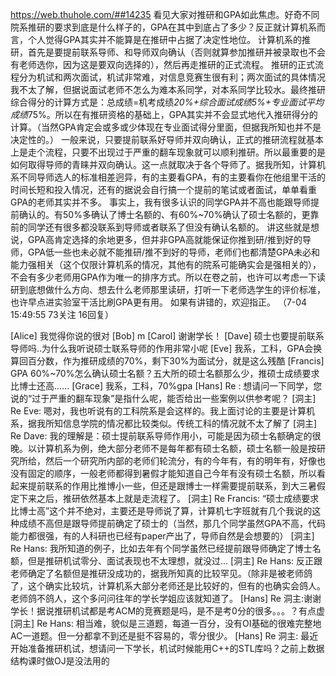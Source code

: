 https://web.thuhole.com/##14235
看见大家对推研和GPA如此焦虑。好奇不同院系推研的要求到底是什么样子的，GPA在其中到底占了多少？反正就计算机系而言，个人觉得GPA其实并不能算是在推研中占据了决定性地位。
计算机系的推研，首先是要提前联系导师、和导师双向确认（否则就算参加推研并被录取也不会有老师选你，因为这是要双向选择的），然后再走推研的正式流程。
推研的正式流程分为机试和两次面试，机试非常难，对信息竞赛生很有利；两次面试的具体情况我不太了解，但据说面试老师不怎么为难本系同学，对本系同学比较水。最终推研综合得分的计算方式是：总成绩=机考成绩*20%+综合面试成绩5%+专业面试平均成绩*75%。所以在有推研资格的基础上，GPA其实并不会显式地代入推研得分的计算。（当然GPA肯定会或多或少体现在专业面试得分里面，但据我所知也并不是决定性的。）
一般来说，只要提前联系好导师并双向确认，正式的推研流程就基本上是走个流程，只要不出现过于严重的翻车现象就可以顺利推研。所以最重要的是如何取得导师的青睐并双向确认。这一点就取决于各个导师了。据我所知，计算机系不同导师选人的标准相差迥异，有的主要看GPA，有的主要看你在他组里干活的时间长短和投入情况，还有的据说会自行搞一个提前的笔试或者面试，单单看重GPA的老师其实并不多。
事实上，我有很多认识的同学GPA并不高也能跟导师提前确认的。有50%多确认了博士名额的、有60%~70%确认了硕士名额的，更靠前的同学还有很多都没联系到导师或者联系了但没有确认名额的。
讲这些就是想说，GPA高肯定选择的余地更多，但并非GPA高就能保证你推到研/推到好的导师，GPA低一些也未必就不能推研/推不到好的导师，老师们也都清楚GPA未必和能力强相关（这个仅限计算机系的情况，其他有的院系可能确实会是强相关的），不会有多少老师用GPA作为唯一的排序方式。所以在卷之前，也许可以考虑一下读研到底想做什么方向、想去什么老师那里读研，打听一下老师选学生的评价标准，也许早点进实验室干活比刷GPA更有用。
如果有讲错的，欢迎指正。
（7-04 15:49:55 73关注 16回复）

[Alice] 我觉得你说的很对
[Bob] m
[Carol] 谢谢学长！
[Dave] 硕士也要提前联系导师吗..为什么我听说硕士联系导师的作用非常小呢
[Eve] 我系，工科，GPA会换算回百分数，作为推研成绩的70%，剩下30%为面试分，就是这么残酷
[Francis] GPA 60%~70%怎么确认硕士名额？五大所的硕士名额那么少，推硕士成绩要求比博士还高......
[Grace] 我系，工科，70%gpa
[Hans] Re : 想请问一下同学，您说的“过于严重的翻车现象”是指什么呢，能否给出一些案例以供参考呢？
[洞主] Re Eve: 嗯对，我也听说有的工科院系是会这样的。我上面讨论的主要是计算机系，据我所知信息学院的情况都比较类似。传统工科的情况就不太了解了
[洞主] Re Dave: 我的理解是：硕士提前联系导师作用小，可能是因为硕士名额确定的很晚。以计算机系为例，绝大部分老师不是每年都有硕士名额，硕士名额一般是按研究所给，然后一个研究所内部的老师们轮流分，有的今年有，有的明年有，好像也没有固定的顺序，一般老师都得到暑假才能知道自己今年有没有硕士名额，所以看起来提前联系的作用比推博小一些，但还是跟博士一样需要提前联系，到大三暑假定下来之后，推研依然基本上就是走流程了。
[洞主] Re Francis: “硕士成绩要求比博士高”这个并不绝对，主要还是导师说了算，计算机七字班就有几个我说的这种成绩不高但是跟导师提前确定了硕士的（当然，那几个同学虽然GPA不高，代码能力都很强，有的人科研也已经有paper产出了，导师自然是会想要的）
[洞主] Re Hans: 我所知道的例子，比如去年有个同学虽然已经提前跟导师确定了博士名额，但是推研机试零分、面试表现也不太理想，就没过...
[洞主] Re Hans: 反正跟老师确定了名额但是推研没成功的，据我所知真的比较罕见。（除非是被老师鸽了，这个确实比较坑，计算机系大部分老师还是比较好的，但有的也确实会鸽人。老师鸽不鸽人，这个多问问往年的学长学姐应该就知道了。
[Hans] Re 洞主:谢谢学长！据说推研机试都是考ACM的竞赛题是吗，是不是考0分的很多。。。？有点虚
[洞主] Re Hans: 相当难，貌似是三道题，每道一百分，没有OI基础的很难完整地AC一道题。但一分都拿不到还是挺不容易的，零分很少。
[Hans] Re 洞主: 最近开始准备推研机试，想请问一下学长，机试时候能用C++的STL库吗？之前上数据结构课时做OJ是没法用的